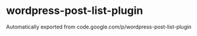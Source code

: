 # wordpress-post-list-plugin
Automatically exported from code.google.com/p/wordpress-post-list-plugin


